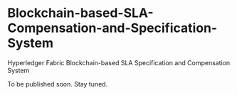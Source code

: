 # Blockchain-based-SLA-Compensation-and-Specification-System
Hyperledger Fabric Blockchain-based SLA Specification and Compensation System


To be published soon. Stay tuned.
